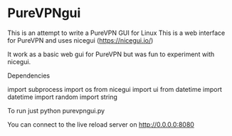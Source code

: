 # PureVPNgui
This is an attempt to write a PureVPN GUI for Linux
This is a web interface for PureVPN and uses nicegui (https://nicegui.io/)

It work as a basic web gui for PureVPN but was fun to experiment with nicegui.

Dependencies

import subprocess
import os
from nicegui import ui
from datetime import datetime
import random
import string

To run just python purevpngui.py

You can connect to the live reload server on http://0.0.0.0:8080
